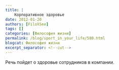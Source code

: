 ```yaml
---
title: |
    Корпоративное здоровье
date: 2012-01-20
authors: [FiloXSee]
tags: []
categories: [Философия жизни]
permalink: /blog/sport_in_your_life/580.html
blogcat: Философия жизни
excerpt_separator: <!--cut-->
---
```


Речь пойдет о здоровье сотрудников в компании.

